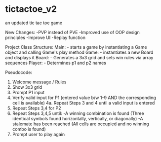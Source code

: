 # tictactoe_v2
an updated tic tac toe game

New Changes:
    -PVP instead of PVE
    -Improved use of OOP design principles
    -Improve UI
    -Replay function

Project Class Structure:
    Main:
        - starts a game by instantiating a Game object and calling Game's play method
    Game:
        - instantiates a new Board and displays it
    Board:
        - Generates a 3x3 grid and sets win rules via array sequences
    Player:
        - Determines p1 and p2 names
    

Pseudocode:
1. Welcome message / Rules
2. Show 3x3 grid
3. Prompt P1 input
4. Verify valid input for P1 (entered value b/w 1-9 AND the corresponding cell is available)
    4a. Repeat Steps 3 and 4 until a valid input is entered
5. Repeat Steps 3,4 for P2
6. Repeat Steps 3,4,5 until:
    -A winning combination is found (Three identical symbols found horizontally, vertically, or diagonally)
    -A stalemate has been reached (All cells are occupied and no winning combo is found)
7. Prompt user to play again
